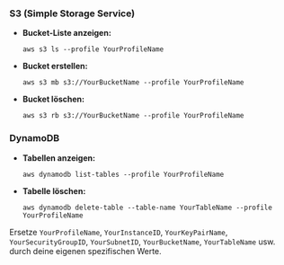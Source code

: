 
### S3 (Simple Storage Service)
- **Bucket-Liste anzeigen:**
  ```
  aws s3 ls --profile YourProfileName
  ```
- **Bucket erstellen:**
  ```
  aws s3 mb s3://YourBucketName --profile YourProfileName
  ```
- **Bucket löschen:**
  ```
  aws s3 rb s3://YourBucketName --profile YourProfileName
  ```

### DynamoDB
- **Tabellen anzeigen:**
  ```
  aws dynamodb list-tables --profile YourProfileName
  ```
- **Tabelle löschen:**
  ```
  aws dynamodb delete-table --table-name YourTableName --profile YourProfileName
  ```

Ersetze `YourProfileName`, `YourInstanceID`, `YourKeyPairName`, `YourSecurityGroupID`, `YourSubnetID`, `YourBucketName`, `YourTableName` usw. durch deine eigenen spezifischen Werte.
